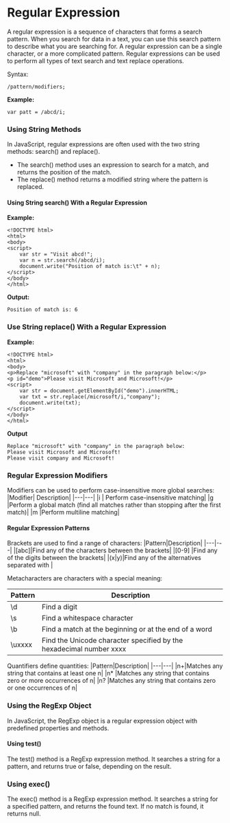 # Regular Expression

A regular expression is a sequence of characters that forms a search pattern.
When you search for data in a text, you can use this search pattern to describe what you are searching for.
A regular expression can be a single character, or a more complicated pattern.
Regular expressions can be used to perform all types of text search and text replace operations.

Syntax:
```
/pattern/modifiers; 
```
**Example:**
```
var patt = /abcd/i;
```
### Using String Methods

In JavaScript, regular expressions are often used with the two string methods: search() and replace().
* The search() method uses an expression to search for a match, and returns the position of the match.
* The replace() method returns a modified string where the pattern is replaced.

#### Using String search() With a Regular Expression

**Example:**
```
<!DOCTYPE html>
<html>
<body>
<script>
    var str = "Visit abcd!"; 
    var n = str.search(/abcd/i);
    document.write("Position of match is:\t" + n);
</script>
</body>
</html>
```
**Output:**
```
Position of match is: 6 
```
### Use String replace() With a Regular Expression

**Example:**
```
<!DOCTYPE html>
<html>
<body>
<p>Replace "microsoft" with "company" in the paragraph below:</p>
<p id="demo">Please visit Microsoft and Microsoft!</p>
<script>
    var str = document.getElementById("demo").innerHTML; 
    var txt = str.replace(/microsoft/i,"company");
    document.write(txt);
</script>
</body>
</html>
```
**Output**
```
Replace "microsoft" with "company" in the paragraph below:
Please visit Microsoft and Microsoft!
Please visit company and Microsoft! 
```
### Regular Expression Modifiers

Modifiers can be used to perform case-insensitive more global searches:
|Modifier|	Description|
|---|---|
|i |	Perform case-insensitive matching|
|g |Perform a global match (find all matches rather than stopping after the first match)|
|m |Perform multiline matching|

#### Regular Expression Patterns

Brackets are used to find a range of characters:
|Pattern|Description|
|---|---|
|[abc]|Find any of the characters between the brackets|
|[0-9] |Find any of the digits between the brackets|
|(x|y)|Find any of the alternatives separated with |

Metacharacters are characters with a special meaning:

|Pattern|Description|
|---|---|
|\d|Find a digit|
|\s|Find a whitespace character|
|\b|Find a match at the beginning or at the end of a word|
|\uxxxx|Find the Unicode character specified by the hexadecimal number xxxx|

Quantifiers define quantities:
|Pattern|Description|
|---|---|
|n+|Matches any string that contains at least one n|
|n* |Matches any string that contains zero or more occurrences of n|
|n? 	|Matches any string that contains zero or one occurrences of n|

### Using the RegExp Object

In JavaScript, the RegExp object is a regular expression object with predefined properties and methods.

#### Using test()

The test() method is a RegExp expression method.
It searches a string for a pattern, and returns true or false, depending on the result.

### Using exec()

The exec() method is a RegExp expression method.
It searches a string for a specified pattern, and returns the found text.
If no match is found, it returns null.
